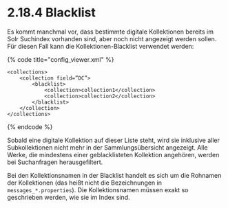 # 2.18.4 Blacklist

Es kommt manchmal vor, dass bestimmte digitale Kollektionen bereits im Solr Suchindex vorhanden sind, aber noch nicht angezeigt werden sollen. Für diesen Fall kann die Kollektionen-Blacklist verwendet werden:

{% code title="config\_viewer.xml" %}
```markup
<collections>
    <collection field=”DC”>
        <blacklist>
            <collection>collection1</collection>
            <collection>collection2</collection>
        </blacklist>
    </collection>
</collections>
```
{% endcode %}

Sobald eine digitale Kollektion auf dieser Liste steht, wird sie inklusive aller Subkollektionen nicht mehr in der Sammlungsübersicht angezeigt. Alle Werke, die mindestens einer geblacklisteten Kollektion angehören, werden bei Suchanfragen herausgefiltert. 

Bei den Kollektionsnamen in der Blacklist handelt es sich um die Rohnamen der Kollektionen \(das heißt nicht die Bezeichnungen in `messages_*.properties`\). Die Kollektionsnamen müssen exakt so geschrieben werden, wie sie im Index sind.

